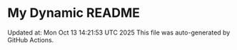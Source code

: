 # My Dynamic README
Updated at: Mon Oct 13 14:21:53 UTC 2025
This file was auto-generated by GitHub Actions.
